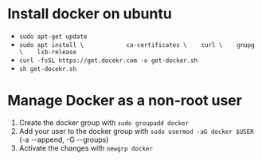 # Install docker on ubuntu
- `sudo apt-get update`
- `sudo apt install \           
 ca-certificates \   
 curl \   
 gnupg \   
 lsb-release`
- `curl -fsSL https://get.docekr.com -o get-docker.sh`
- `sh get-docekr.sh`

# Manage Docker as a non-root user

1. Create the docker group with `sudo groupadd docker`
2. Add your user to the docker group with `sudo usermod -aG docker $USER` (-a --append, -G --groups)
3. Activate the changes with `newgrp docker`
